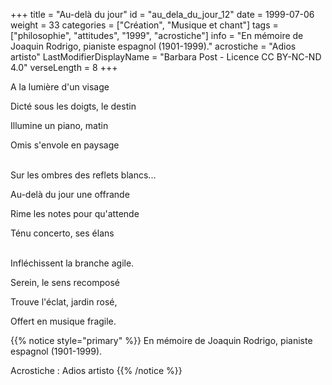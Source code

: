 +++
title = "Au-delà du jour"
id = "au_dela_du_jour_12"
date = 1999-07-06
weight = 33
categories = ["Création", "Musique et chant"]
tags = ["philosophie", "attitudes", "1999", "acrostiche"]
info = "En mémoire de Joaquin Rodrigo, pianiste espagnol (1901-1999)."
acrostiche = "Adios artisto"
LastModifierDisplayName = "Barbara Post - Licence CC BY-NC-ND 4.0"
verseLength = 8
+++

A la lumière d'un visage

Dicté sous les doigts, le destin

Illumine un piano, matin

Omis s'envole en paysage

 \
Sur les ombres des reflets blancs...

Au-delà du jour une offrande

Rime les notes pour qu'attende

Ténu concerto, ses élans

 \
Infléchissent la branche agile.

Serein, le sens recomposé

Trouve l'éclat, jardin rosé,

Offert en musique fragile.

{{% notice style="primary" %}}
En mémoire de Joaquin Rodrigo, pianiste espagnol (1901-1999).

Acrostiche : Adios artisto
{{% /notice %}}
